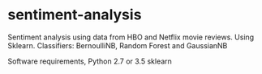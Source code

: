 # sentiment-analysis
Sentiment analysis using data from HBO and Netflix movie reviews. Using Sklearn. Classifiers: BernoulliNB, Random Forest and GaussianNB


Software requirements,
Python 2.7 or 3.5
sklearn